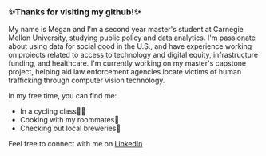### ✨Thanks for visiting my github!✨

My name is Megan and I'm a second year master's student at Carnegie Mellon University, studying public policy and data analytics. I'm passionate about using data for social good in the U.S., and have experience working on projects related to access to technology and digital equity, infrastructure funding, and healthcare. I'm currently working on my master's capstone project, helping aid law enforcement agencies locate victims of human trafficking through computer vision technology. 

In my free time, you can find me:
- In a cycling class🚴‍♂️
- Cooking with my roommates🍴
- Checking out local breweries🍻

Feel free to connect with me on [LinkedIn](https://www.linkedin.com/in/megan-hussey/)
